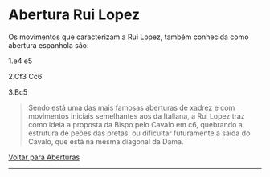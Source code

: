 # Abertura Rui Lopez

Os movimentos que caracterizam a Rui Lopez, também conhecida como abertura espanhola são:

1.e4 e5

2.Cf3 Cc6

3.Bc5



> Sendo está uma das mais famosas aberturas de xadrez e com movimentos iniciais semelhantes aos da Italiana, a Rui Lopez traz como ideia a proposta da Bispo pelo Cavalo em c6, quebrando a estrutura de peões das pretas, ou dificultar futuramente a saída do Cavalo, que está na mesma diagonal da Dama.



[Voltar para Aberturas](https://github.com/rafaelmeneghini/dio-projeto-desafio-git-github/blob/a70e3108194fcc14f1b1fa12d20f4b4db8389a0a/README.md)

------

